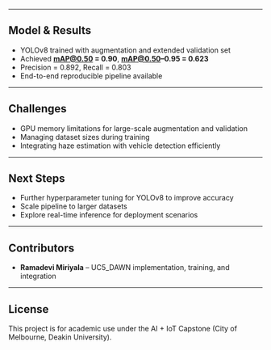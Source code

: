 
---

## Model & Results
- YOLOv8 trained with augmentation and extended validation set  
- Achieved **mAP@0.50 = 0.90**, **mAP@0.50–0.95 = 0.623**  
- Precision = 0.892, Recall = 0.803  
- End-to-end reproducible pipeline available  

---

## Challenges
- GPU memory limitations for large-scale augmentation and validation
- Managing dataset sizes during training
- Integrating haze estimation with vehicle detection efficiently  

---

## Next Steps
- Further hyperparameter tuning for YOLOv8 to improve accuracy  
- Scale pipeline to larger datasets  
- Explore real-time inference for deployment scenarios  

---

## Contributors
- **Ramadevi Miriyala** – UC5_DAWN implementation, training, and integration  

---

## License
This project is for academic use under the AI + IoT Capstone (City of Melbourne, Deakin University).
